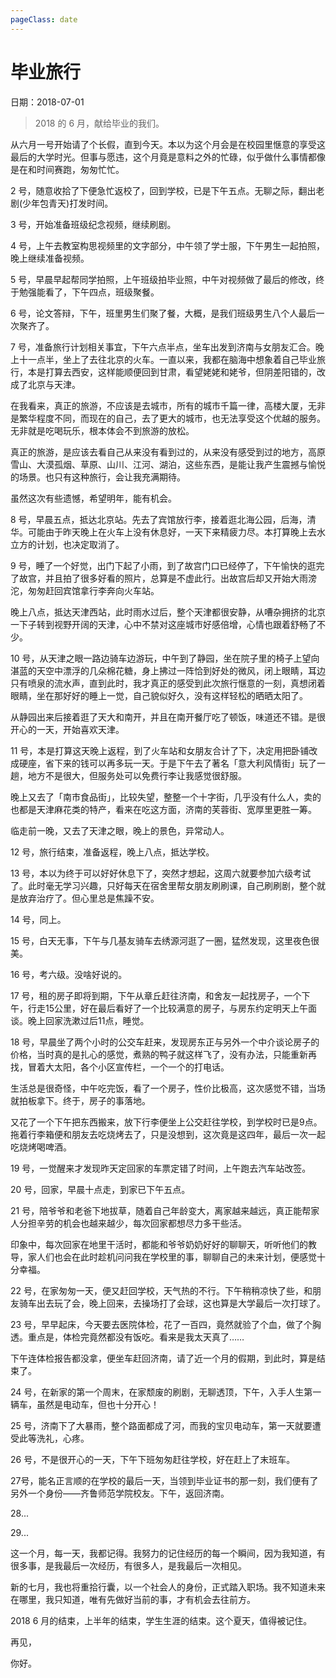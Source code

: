 ```yaml
---
pageClass: date
---
```


# 毕业旅行

<p class="date">日期：2018-07-01</p>

> 2018 的 6 月，献给毕业的我们。

从六月一号开始请了个长假，直到今天。本以为这个月会是在校园里惬意的享受这最后的大学时光。但事与愿违，这个月竟是意料之外的忙碌，似乎做什么事情都像是在和时间赛跑，匆匆忙忙。

2 号，随意收拾了下便急忙返校了，回到学校，已是下午五点。无聊之际，翻出老剧(少年包青天)打发时间。


3 号，开始准备班级纪念视频，继续刷剧。

4 号，上午去教室构思视频里的文字部分，中午领了学士服，下午男生一起拍照，晚上继续准备视频。

<!-- ![毕业照](http://p9h2m8jxq.bkt.clouddn.com/18-7-2/39098376.jpg) -->

5 号，早晨早起帮同学拍照，上午班级拍毕业照，中午对视频做了最后的修改，终于勉强能看了，下午四点，班级聚餐。

<!-- ![班级毕业照](http://p9h2m8jxq.bkt.clouddn.com/18-7-2/25830174.jpg) -->

6 号，论文答辩，下午，班里男生们聚了餐，大概，是我们班级男生八个人最后一次聚齐了。

7 号，准备旅行计划相关事宜，下午六点半点，坐车出发到济南与女朋友汇合。晚上十一点半，坐上了去往北京的火车。一直以来，我都在脑海中想象着自己毕业旅行，本是打算去西安，这样能顺便回到甘肃，看望姥姥和姥爷，但阴差阳错的，改成了北京与天津。


在我看来，真正的旅游，不应该是去城市，所有的城市千篇一律，高楼大厦，无非是繁华程度不同，而现在的自己，去了更大的城市，也无法享受这个优越的服务。无非就是吃喝玩乐，根本体会不到旅游的放松。

真正的旅游，是应该去看自己从来没有看到过的，从来没有感受到过的地方，高原雪山、大漠孤烟、草原、山川、江河、湖泊，这些东西，是能让我产生震撼与愉悦的场景。也只有这种旅行，会让我充满期待。

虽然这次有些遗憾，希望明年，能有机会。

<!-- ![出发](http://p9h2m8jxq.bkt.clouddn.com/18-7-3/94423739.jpg) -->

8 号，早晨五点，抵达北京站。先去了宾馆放行李，接着逛北海公园，后海，清华。可能由于昨天晚上在火车上没有休息好，一天下来精疲力尽。本打算晚上去水立方的计划，也决定取消了。

<!-- ![北京](http://p9h2m8jxq.bkt.clouddn.com/18-7-3/63017025.jpg) -->

<!-- ![北京](http://p9h2m8jxq.bkt.clouddn.com/18-7-3/39050641.jpg) -->


9 号，睡了一个好觉，出门下起了小雨，到了故宫门口已经停了，下午愉快的逛完了故宫，并且拍了很多好看的照片，总算是不虚此行。出故宫后却又开始大雨滂沱，匆匆赶回宾馆拿行李奔向火车站。

<!-- ![故宫](http://p9h2m8jxq.bkt.clouddn.com/18-7-3/44959667.jpg) -->

<!-- ![故宫](http://p9h2m8jxq.bkt.clouddn.com/18-7-3/46581852.jpg) -->

晚上八点，抵达天津西站，此时雨水过后，整个天津都很安静，从嘈杂拥挤的北京一下子转到视野开阔的天津，心中不禁对这座城市好感倍增，心情也跟着舒畅了不少。


10 号，从天津之眼一路边骑车边游玩，中午到了静园，坐在院子里的椅子上望向湛蓝的天空中漂浮的几朵棉花糖，身上拂过一阵恰到好处的微风，闭上眼睛，耳边只有喷泉的流水声，直到此时，我才真正的感受到此次旅行惬意的一刻，真想闭着眼睛，坐在那好好的睡上一觉，自己貌似好久，没有这样轻松的晒晒太阳了。

从静园出来后接着逛了天大和南开，并且在南开餐厅吃了顿饭，味道还不错。是很开心的一天，开始喜欢天津。

<!-- ![天津](http://p9h2m8jxq.bkt.clouddn.com/18-7-3/30553787.jpg) -->

<!-- ![天津](http://p9h2m8jxq.bkt.clouddn.com/18-7-3/5388415.jpg) -->

<!-- ![天津](http://p9h2m8jxq.bkt.clouddn.com/18-7-3/1489476.jpg) -->


11 号，本是打算这天晚上返程，到了火车站和女朋友合计了下，决定用把卧铺改成硬座，省下来的钱可以再多玩一天。于是下午去了著名「意大利风情街」玩了一趟，地方不是很大，但服务处可以免费行李让我感觉很舒服。

<!-- ![天津](http://p9h2m8jxq.bkt.clouddn.com/18-7-3/441595.jpg) -->

晚上又去了「南市食品街」，比较失望，整整一个十字街，几乎没有什么人，卖的也都是天津麻花类的特产，看来在吃这方面，济南的芙蓉街、宽厚里更胜一筹。

<!-- ![天津](http://p9h2m8jxq.bkt.clouddn.com/18-7-3/93052145.jpg) -->

临走前一晚，又去了天津之眼，晚上的景色，异常动人。

<!-- ![天津](http://p9h2m8jxq.bkt.clouddn.com/18-7-3/47116407.jpg) -->

12 号，旅行结束，准备返程，晚上八点，抵达学校。

13 号，本以为终于可以好好休息下了，突然才想起，这周六就要参加六级考试了。此时毫无学习兴趣，只好每天在宿舍里帮女朋友刷刷课，自己刷刷剧，整个就是放弃治疗了。但心里总是焦躁不安。

14 号，同上。

15 号，白天无事，下午与几基友骑车去绣源河逛了一圈，猛然发现，这里夜色很美。

<!-- ![绣源河](http://p9h2m8jxq.bkt.clouddn.com/18-7-3/59605843.jpg) -->

16 号，考六级。没啥好说的。

17 号，租的房子即将到期，下午从章丘赶往济南，和舍友一起找房子，一个下午，行走15公里，好在最后看好了一个比较满意的房子，与房东约定明天上午面谈。晚上回家洗漱过后11点，睡觉。

18 号，早晨坐了两个小时的公交车赶来，发现房东正与另外一个中介谈论房子的价格，当时真的是扎心的感觉，煮熟的鸭子就这样飞了，没有办法，只能重新再找，冒着大太阳，各个小区宣传栏，一个一个的打电话。

生活总是很奇怪，中午吃完饭，看了一个房子，性价比极高，这次感觉不错，当场就拍板拿下。终于，房子的事落地。

又花了一个下午把东西搬来，放下行李便坐上公交赶往学校，到学校时已是9点。拖着行李箱便和朋友去吃烧烤去了，只是没想到，这次竟是这四年，最后一次一起吃烧烤喝啤酒。


19 号，一觉醒来才发现昨天定回家的车票定错了时间，上午跑去汽车站改签。

20 号，回家，早晨十点走，到家已下午五点。

<!-- ![故乡月](http://p9h2m8jxq.bkt.clouddn.com/18-7-3/28729953.jpg) -->

21 号，陪爷爷和老爸下地拔草，随着自己年龄变大，离家越来越远，真正能帮家人分担辛劳的机会也越来越少，每次回家都想尽力多干些活。

印象中，每次回家在地里干活时，都能和爷爷奶奶好好的聊聊天，听听他们的教导，家人们也会在此时趁机问问我在学校里的事，聊聊自己的未来计划，便感觉十分幸福。

22 号，在家匆匆一天，便又赶回学校，天气热的不行。下午稍稍凉快了些，和朋友骑车出去玩了会，晚上回来，去操场打了会球，这也算是大学最后一次打球了。

<!-- ![文化长廊](http://p9h2m8jxq.bkt.clouddn.com/18-7-3/16454965.jpg) -->

23 号，早早起床，今天要去医院体检，花了一百四，竟然就验了个血，做了个胸透。重点是，体检完竟然都没有饭吃。看来是我太天真了……

下午连体检报告都没拿，便坐车赶回济南，请了近一个月的假期，到此时，算是结束了。

24 号，在新家的第一个周末，在家颓废的刷剧，无聊透顶，下午，入手人生第一辆车，虽然是电动车，但也十分开心！

25 号，济南下了大暴雨，整个路面都成了河，而我的宝贝电动车，第一天就要遭受此等洗礼，心疼。

<!-- ![暴雨](http://p9h2m8jxq.bkt.clouddn.com/18-7-3/70454679.jpg) -->

26 号，不是很开心的一天，下午下班匆匆赶往学校，好在赶上了末班车。

27号，能名正言顺的在学校的最后一天，当领到毕业证书的那一刻，我们便有了另外一个身份——齐鲁师范学院校友。下午，返回济南。

<!-- ![毕业](http://p9h2m8jxq.bkt.clouddn.com/18-7-2/46321959.jpg) -->

<!-- ![毕业](http://p9h2m8jxq.bkt.clouddn.com/18-7-3/70522213.jpg) -->

28...

29...

这一个月，每一天，我都记得。我努力的记住经历的每一个瞬间，因为我知道，有很多事，是我最后一次经历，有很多人，是我最后一次相见。

新的七月，我也将重拾行囊，以一个社会人的身份，正式踏入职场。我不知道未来在哪里，我只知道，唯有先做好当前的事，才有机会去往前方。

2018 6 月的结束，上半年的结束，学生生涯的结束。这个夏天，值得被记住。

再见，

你好。
